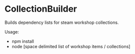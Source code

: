 # CollectionBuilder
Builds dependency lists for steam workshop collections.

Usage: 
* npm install
* node [space delimited list of workshop items / collections]
